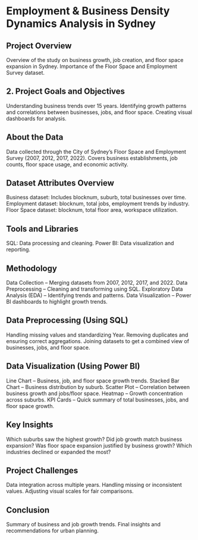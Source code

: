 #  Employment & Business Density Dynamics Analysis in Sydney

## Project Overview
Overview of the study on business growth, job creation, and floor space expansion in Sydney.
Importance of the Floor Space and Employment Survey dataset.
## 2. Project Goals and Objectives
Understanding business trends over 15 years.
Identifying growth patterns and correlations between businesses, jobs, and floor space.
Creating visual dashboards for analysis.
## About the Data
Data collected through the City of Sydney’s Floor Space and Employment Survey (2007, 2012, 2017, 2022).
Covers business establishments, job counts, floor space usage, and economic activity.
## Dataset Attributes Overview
Business dataset: Includes blocknum, suburb, total businesses over time.
Employment dataset: blocknum, total jobs, employment trends by industry.
Floor Space dataset: blocknum, total floor area, workspace utilization.
## Tools and Libraries
SQL: Data processing and cleaning.
Power BI: Data visualization and reporting.
## Methodology
Data Collection – Merging datasets from 2007, 2012, 2017, and 2022.
Data Preprocessing – Cleaning and transforming using SQL.
Exploratory Data Analysis (EDA) – Identifying trends and patterns.
Data Visualization – Power BI dashboards to highlight growth trends.
## Data Preprocessing (Using SQL)
Handling missing values and standardizing Year.
Removing duplicates and ensuring correct aggregations.
Joining datasets to get a combined view of businesses, jobs, and floor space.
## Data Visualization (Using Power BI)
Line Chart – Business, job, and floor space growth trends.
Stacked Bar Chart – Business distribution by suburb.
Scatter Plot – Correlation between business growth and jobs/floor space.
Heatmap – Growth concentration across suburbs.
KPI Cards – Quick summary of total businesses, jobs, and floor space growth.
## Key Insights
Which suburbs saw the highest growth?
Did job growth match business expansion?
Was floor space expansion justified by business growth?
Which industries declined or expanded the most?
## Project Challenges
Data integration across multiple years.
Handling missing or inconsistent values.
Adjusting visual scales for fair comparisons.
## Conclusion
Summary of business and job growth trends.
Final insights and recommendations for urban planning.

